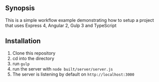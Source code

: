 ## Synopsis

This is a simple workflow example demonstrating how to setup a project that uses Express 4, Angular 2, Gulp 3 and TypeScript 

## Installation

1. Clone this repository
2. cd into the directory
3. run `gulp`
4. run the server with `node built/server/server.js`
5. The server is listening by default on `http://localhost:3000`




